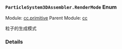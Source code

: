 ### `ParticleSystem3DAssembler.RenderMode` Enum



Module: [cc.primitive](../modules/cc.primitive.md)
Parent Module: [cc](../modules/cc.md)


粒子的生成模式



### Details

